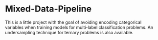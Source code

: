 # Mixed-Data-Pipeline

This is a little project with the goal of avoiding encoding categorical variables when training models for multi-label classification problems. An undersampling technique for ternary problems is also available. 
